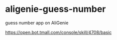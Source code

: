 # aligenie-guess-number
guess number app on AliGenie

https://open.bot.tmall.com/console/skill/4708/basic

